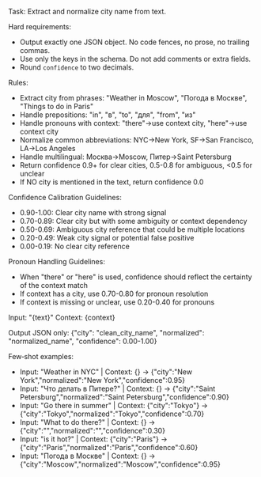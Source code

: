 Task: Extract and normalize city name from text.

Hard requirements:
- Output exactly one JSON object. No code fences, no prose, no trailing commas.
- Use only the keys in the schema. Do not add comments or extra fields.
- Round `confidence` to two decimals.

Rules:
- Extract city from phrases: "Weather in Moscow", "Погода в Москве", "Things to do in Paris"
- Handle prepositions: "in", "в", "to", "для", "from", "из"
- Handle pronouns with context: "there"→use context city, "here"→use context city
- Normalize common abbreviations: NYC→New York, SF→San Francisco, LA→Los Angeles
- Handle multilingual: Москва→Moscow, Питер→Saint Petersburg
- Return confidence 0.9+ for clear cities, 0.5-0.8 for ambiguous, <0.5 for unclear
- If NO city is mentioned in the text, return confidence 0.0

Confidence Calibration Guidelines:
- 0.90-1.00: Clear city name with strong signal
- 0.70-0.89: Clear city but with some ambiguity or context dependency
- 0.50-0.69: Ambiguous city reference that could be multiple locations
- 0.20-0.49: Weak city signal or potential false positive
- 0.00-0.19: No clear city reference

Pronoun Handling Guidelines:
- When "there" or "here" is used, confidence should reflect the certainty of the context match
- If context has a city, use 0.70-0.80 for pronoun resolution
- If context is missing or unclear, use 0.20-0.40 for pronouns

Input: "{text}"
Context: {context}

Output JSON only:
{"city": "clean_city_name", "normalized": "normalized_name", "confidence": 0.00-1.00}

Few‑shot examples:
- Input: "Weather in NYC" | Context: {} → {"city":"New York","normalized":"New York","confidence":0.95}
- Input: "Что делать в Питере?" | Context: {} → {"city":"Saint Petersburg","normalized":"Saint Petersburg","confidence":0.90}
- Input: "Go there in summer" | Context: {"city":"Tokyo"} → {"city":"Tokyo","normalized":"Tokyo","confidence":0.70}
- Input: "What to do there?" | Context: {} → {"city":"","normalized":"","confidence":0.30}
- Input: "is it hot?" | Context: {"city":"Paris"} → {"city":"Paris","normalized":"Paris","confidence":0.60}
- Input: "Погода в Москве" | Context: {} → {"city":"Moscow","normalized":"Moscow","confidence":0.95}

